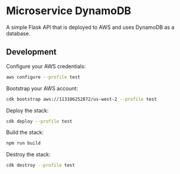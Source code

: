 # Microservice DynamoDB
A simple Flask API that is deployed to AWS and uses DynamoDB as a database.

## Development
Configure your AWS credentials:
```bash
aws configure --profile test
```
Bootstrap your AWS account:
```bash
cdk bootstrap aws://113106252872/us-west-2 --profile test
```
Deploy the stack:
```bash
cdk deploy --profile test
```
Build the stack:
```bash
npm run build
```
Destroy the stack:
```bash
cdk destroy --profile test
```